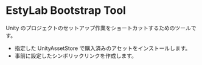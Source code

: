 # EstyLab Bootstrap Tool

Unity のプロジェクトのセットアップ作業をショートカットするためのツールです。

* 指定した UnityAssetStore で購入済みのアセットをインストールします。
* 事前に設定したシンボリックリンクを作成します。
